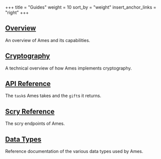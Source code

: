 +++
title = "Guides"
weight = 10
sort_by = "weight"
insert_anchor_links = "right"
+++

## [Overview](/system/kernel/ames)

An overview of Ames and its capabilities.

## [Cryptography](/system/kernel/ames/guides/cryptography)

A technical overview of how Ames implements cryptography.

## [API Reference](/system/kernel/ames/reference/tasks)

The `task`s Ames takes and the `gift`s it returns.

## [Scry Reference](/system/kernel/ames/reference/scry)

The scry endpoints of Ames.

## [Data Types](/system/kernel/ames/reference/data-types)

Reference documentation of the various data types used by Ames.
